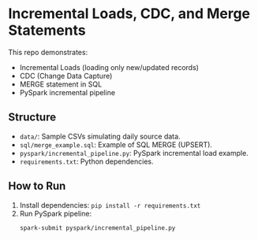 # Incremental Loads, CDC, and Merge Statements

This repo demonstrates:
- Incremental Loads (loading only new/updated records)
- CDC (Change Data Capture)
- MERGE statement in SQL
- PySpark incremental pipeline

## Structure
- `data/`: Sample CSVs simulating daily source data.
- `sql/merge_example.sql`: Example of SQL MERGE (UPSERT).
- `pyspark/incremental_pipeline.py`: PySpark incremental load example.
- `requirements.txt`: Python dependencies.

## How to Run
1. Install dependencies: `pip install -r requirements.txt`
2. Run PySpark pipeline:
   ```bash
   spark-submit pyspark/incremental_pipeline.py
